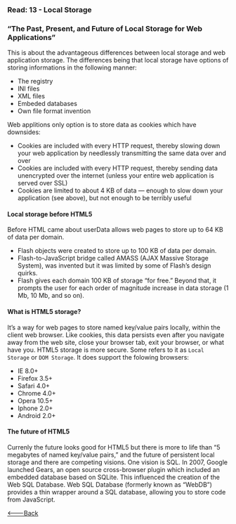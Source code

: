 ### Read: 13 - Local Storage
### “The Past, Present, and Future of Local Storage for Web Applications”

This is about the advantageous differences between local storage and web application storage. The differences being that local storage have options of storing informations in the following manner:
* The registry
* INI files
* XML files
* Embeded databases
* Own file format invention

Web applitions only option is to store data as cookies which have downsides:

* Cookies are included with every HTTP request, thereby slowing down your web application by needlessly transmitting the same data over and over
* Cookies are included with every HTTP request, thereby sending data unencrypted over the internet (unless your entire web application is served over SSL)
* Cookies are limited to about 4 KB of data — enough to slow down your application (see above), but not enough to be terribly useful

#### Local storage before HTML5
Before HTML came about userData allows web pages to store up to 64 KB of data per domain.

* Flash objects were created to store up to 100 KB of data per domain.
* Flash-to-JavaScript bridge called AMASS (AJAX Massive Storage System), was invented but it was limited by some of Flash’s design quirks.
* Flash gives each domain 100 KB of storage “for free.” Beyond that, it prompts the user for each order of magnitude increase in data storage (1 Mb, 10 Mb, and so on).

#### What is HTML5 storage?
It’s a way for web pages to store named key/value pairs locally, within the client web browser. Like cookies, this data persists even after you navigate away from the web site, close your browser tab, exit your browser, or what have you. HTML5 storage is more secure. Some refers to it as `Local Storage` or `DOM Storage`. It does support the folowing browsers:

* IE 8.0+
* Firefox 3.5+
* Safari 4.0+
* Chrome 4.0+
* Opera 10.5+
* Iphone 2.0+
* Android 2.0+

#### The future of HTML5

Currenly the future looks good for HTML5 but there is more to life than “5 megabytes of named key/value pairs,” and the future of persistent local storage and there are competing visions. One vision is SQL. In 2007, Google launched Gears, an open source cross-browser plugin which included an embedded database based on SQLite. This influenced the creation of the Web SQL Database. Web SQL Database (formerly known as “WebDB”) provides a thin wrapper around a SQL database, allowing you to store code from JavaScript.


[<---Back](README.md)